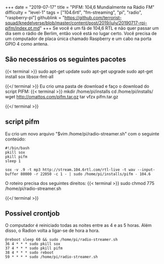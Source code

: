 +++
date = "2019-07-17"
title = "PIFM: 104,6 Mundialmente na Rádio FM"
difficulty = "level-1"
tags = ["104.6rtl", "fm-streaming", "pi", "radio", "raspberry-pi"]
githublink = "https://github.com/terrorist-squad/knedelverse/blob/master/content/post/2019/july/20190717-rpi-pifm/index.pt.md"
+++
Se você é um fã de 104,6 RTL e não quer passar um dia sem o rádio de Berlim, então você está no lugar certo. Você precisa de um computador de placa única chamado Raspberry e um cabo na porta GPIO 4 como antena.
## São necessários os seguintes pacotes

{{< terminal >}}
sudo apt-get update
sudo apt-get upgrade
sudo apt-get install sox libsox-fmt-all

{{</ terminal >}}
Eu crio uma pasta de download e faço o download do script PIFM:
{{< terminal >}}
mkdir /home/pi/installs
cd /home/pi/installs/
wget http://omattos.com/pifm.tar.gz
tar vfzx pifm.tar.gz

{{</ terminal >}}

## script pifm
Eu crio um novo arquivo "$vim /home/pi/radio-streamer.sh" com o seguinte conteúdo:
```
#!/bin/bash 
pkill sox 
pkill pifm 
sleep 1 

sox -v .9 -t mp3 http://stream.104.6rtl.com/rtl-live -t wav --input-buffer 80000 -r 22050 -c 1 - | sudo /home/pi/installs/pifm - 104.6

```
O roteiro precisa dos seguintes direitos:
{{< terminal >}}
sudo chmod 775 /home/pi/radio-streamer.sh

{{</ terminal >}}

## Possível crontjob
O computador é reiniciado todas as noites entre as 4 e as 5 horas. Além disso, o Radion volta a ligar-se de hora a hora.
```
@reboot sleep 60 && sudo /home/pi/radio-streamer.sh 
36 4 * * * sudo pkill sox 
37 4 * * * sudo pkill pifm 
38 4 * * * sudo reboot 
59 * * * * sudo /home/pi/radio-streamer.sh

```
